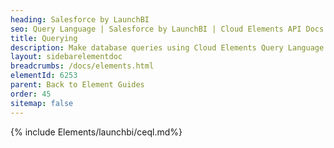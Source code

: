 ```yaml
---
heading: Salesforce by LaunchBI
seo: Query Language | Salesforce by LaunchBI | Cloud Elements API Docs
title: Querying
description: Make database queries using Cloud Elements Query Language.
layout: sidebarelementdoc
breadcrumbs: /docs/elements.html
elementId: 6253
parent: Back to Element Guides
order: 45
sitemap: false
---
```


{% include Elements/launchbi/ceql.md%}
